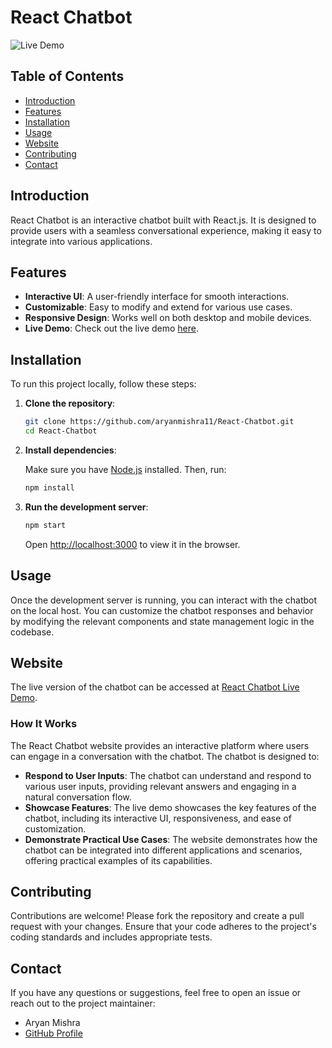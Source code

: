 
# React Chatbot

![Live Demo](https://react-chatbot-brai.vercel.app/)

## Table of Contents

- [Introduction](#introduction)
- [Features](#features)
- [Installation](#installation)
- [Usage](#usage)
- [Website](#website)
- [Contributing](#contributing)
- [Contact](#contact)

## Introduction

React Chatbot is an interactive chatbot built with React.js. It is designed to provide users with a seamless conversational experience, making it easy to integrate into various applications.

## Features

- **Interactive UI**: A user-friendly interface for smooth interactions.
- **Customizable**: Easy to modify and extend for various use cases.
- **Responsive Design**: Works well on both desktop and mobile devices.
- **Live Demo**: Check out the live demo [here](https://react-chatbot-brai.vercel.app/).

## Installation

To run this project locally, follow these steps:

1. **Clone the repository**:

   ```bash
   git clone https://github.com/aryanmishra11/React-Chatbot.git
   cd React-Chatbot
   ```

2. **Install dependencies**:

   Make sure you have [Node.js](https://nodejs.org/) installed. Then, run:

   ```bash
   npm install
   ```

3. **Run the development server**:

   ```bash
   npm start
   ```

   Open [http://localhost:3000](http://localhost:3000) to view it in the browser.

## Usage

Once the development server is running, you can interact with the chatbot on the local host. You can customize the chatbot responses and behavior by modifying the relevant components and state management logic in the codebase.

## Website

The live version of the chatbot can be accessed at [React Chatbot Live Demo](https://react-chatbot-brai.vercel.app/). 

### How It Works

The React Chatbot website provides an interactive platform where users can engage in a conversation with the chatbot. The chatbot is designed to:

- **Respond to User Inputs**: The chatbot can understand and respond to various user inputs, providing relevant answers and engaging in a natural conversation flow.
- **Showcase Features**: The live demo showcases the key features of the chatbot, including its interactive UI, responsiveness, and ease of customization.
- **Demonstrate Practical Use Cases**: The website demonstrates how the chatbot can be integrated into different applications and scenarios, offering practical examples of its capabilities.

## Contributing

Contributions are welcome! Please fork the repository and create a pull request with your changes. Ensure that your code adheres to the project's coding standards and includes appropriate tests.


## Contact

If you have any questions or suggestions, feel free to open an issue or reach out to the project maintainer:

- Aryan Mishra
- [GitHub Profile](https://github.com/aryanmishra11)



